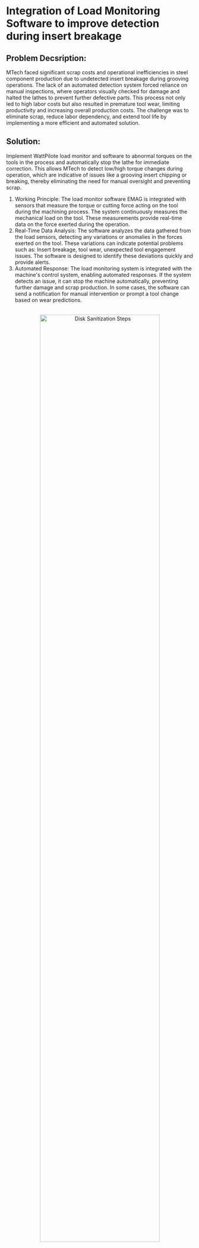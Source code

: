 <h1>Integration of Load Monitoring Software to improve detection during insert breakage</h1>

<h2> Problem Decsription: </h2>
MTech faced significant scrap costs and operational inefficiencies in steel component production due to undetected insert breakage during grooving operations. The lack of an automated detection system forced reliance on manual inspections, where operators visually checked for damage and halted the lathes to prevent further defective parts. This process not only led to high labor costs but also resulted in premature tool wear, limiting productivity and increasing overall production costs. The challenge was to eliminate scrap, reduce labor dependency, and extend tool life by implementing a more efficient and automated solution.

<h2> Solution:</h2>
Implement WattPilote load monitor and software to abnormal torques on the tools in the process and automatically stop the lathe for immediate correction. This allows MTech to detect low/high torque changes during operation, which are indicative of issues like a grooving insert chipping or breaking, thereby eliminating the need for manual oversight and preventing scrap. 

1. Working Principle: The load monitor software EMAG is integrated with sensors that measure the torque or cutting force acting on the tool during the machining process. The system continuously measures the mechanical load on the tool. These measurements provide real-time data on the force exerted during the operation.
2. Real-Time Data Analysis: The software analyzes the data gathered from the load sensors, detecting any variations or anomalies in the forces exerted on the tool. These variations can indicate potential problems such as: Insert breakage, tool wear, unexpected tool engagement issues. The software is designed to identify these deviations quickly and provide alerts.
3. Automated Response: The load monitoring system is integrated with the machine's control system, enabling automated responses. If the system detects an issue, it can stop the machine automatically, preventing further damage and scrap production. In some cases, the software can send a notification for manual intervention or prompt a tool change based on wear predictions.

<p align="center">
<br/>
<img src="https://imgur.com/c7ThVxl.png" height="80%" width="80%" alt="Disk Sanitization Steps"/>


<h2> Key Benifits & Improvements:</h2>

- <b>Reduced Scrap: Early detection of insert damage leads to fewer defective parts.</b>
- <b>Extended Tool Life: Predictive tool change capabilities have led to a 25% increase in insert life for half of the inserts, reducing overall tool replacement costs.</b>
- <b>Labor Savings: Elimination of manual inspection removes the need for inspection operators</b>
- <b>Improved Operational Efficiency: Real-time detection and stoppage of the lathe increases production efficiency.</b>





